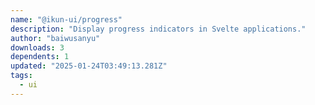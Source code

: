 ```yaml
---
name: "@ikun-ui/progress"
description: "Display progress indicators in Svelte applications."
author: "baiwusanyu"
downloads: 3
dependents: 1
updated: "2025-01-24T03:49:13.281Z"
tags: 
  - ui
---
```

